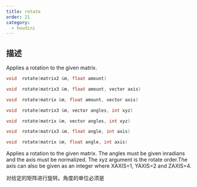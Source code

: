 ```yaml
---
title: rotate
order: 21
category:
  - houdini
---
```

    
## 描述

Applies a rotation to the given matrix.

```c
void  rotate(matrix2 &m, float amount)
```

```c
void  rotate(matrix3 &m, float amount, vector axis)
```

```c
void  rotate(matrix &m, float amount, vector axis)
```

```c
void  rotate(matrix3 &m, vector angles, int xyz)
```

```c
void  rotate(matrix &m, vector angles, int xyz)
```

```c
void  rotate(matrix3 &m, float angle, int axis)
```

```c
void  rotate(matrix &m, float angle, int axis)
```

Applies a rotation to the given matrix. The angles must be given inradians and
the axis must be normalized. The xyz argument is the rotate order.The axis can
also be given as an integer where XAXIS=1, YAXIS=2 and ZAXIS=4.

对给定的矩阵进行旋转。角度的单位必须是
